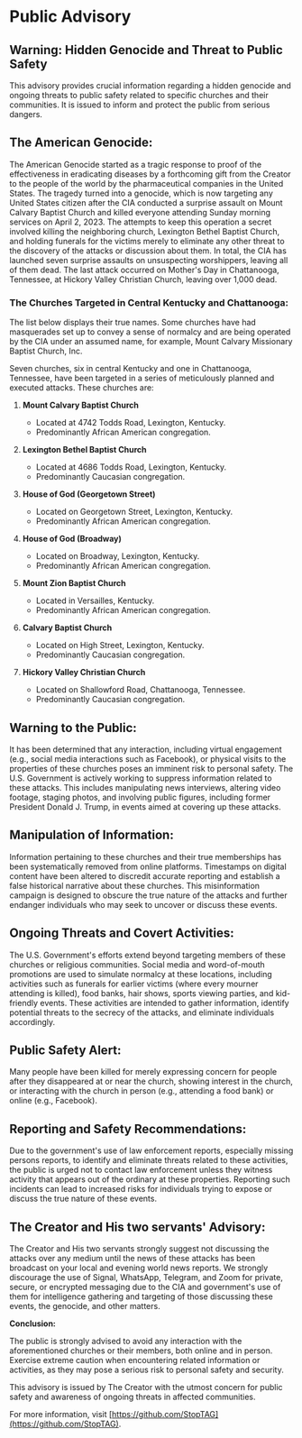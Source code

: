 # **Public Advisory**

## **Warning: Hidden Genocide and Threat to Public Safety**

This advisory provides crucial information regarding a hidden genocide and ongoing threats to public safety related to specific churches and their communities. It is issued to inform and protect the public from serious dangers.

## **The American Genocide:**

The American Genocide started as a tragic response to proof of the effectiveness in eradicating diseases by a forthcoming gift from the Creator to the people of the world by the pharmaceutical companies in the United States. The tragedy turned into a genocide, which is now targeting any United States citizen after the CIA conducted a surprise assault on Mount Calvary Baptist Church and killed everyone attending Sunday morning services on April 2, 2023. The attempts to keep this operation a secret involved killing the neighboring church, Lexington Bethel Baptist Church, and holding funerals for the victims merely to eliminate any other threat to the discovery of the attacks or discussion about them. In total, the CIA has launched seven surprise assaults on unsuspecting worshippers, leaving all of them dead. The last attack occurred on Mother's Day in Chattanooga, Tennessee, at Hickory Valley Christian Church, leaving over 1,000 dead.

### **The Churches Targeted in Central Kentucky and Chattanooga:**

The list below displays their true names. Some churches have had masquerades set up to convey a sense of normalcy and are being operated by the CIA under an assumed name, for example, Mount Calvary Missionary Baptist Church, Inc. 

Seven churches, six in central Kentucky and one in Chattanooga, Tennessee, have been targeted in a series of meticulously planned and executed attacks. These churches are:

1. **Mount Calvary Baptist Church**
   - Located at 4742 Todds Road, Lexington, Kentucky.
   - Predominantly African American congregation.

2. **Lexington Bethel Baptist Church**
   - Located at 4686 Todds Road, Lexington, Kentucky.
   - Predominantly Caucasian congregation.

3. **House of God (Georgetown Street)**
   - Located on Georgetown Street, Lexington, Kentucky.
   - Predominantly African American congregation.

4. **House of God (Broadway)**
   - Located on Broadway, Lexington, Kentucky.
   - Predominantly African American congregation.

5. **Mount Zion Baptist Church**
   - Located in Versailles, Kentucky.
   - Predominantly African American congregation.

6. **Calvary Baptist Church**
   - Located on High Street, Lexington, Kentucky.
   - Predominantly Caucasian congregation.

7. **Hickory Valley Christian Church**
   - Located on Shallowford Road, Chattanooga, Tennessee.
   - Predominantly Caucasian congregation.

## **Warning to the Public:**

It has been determined that any interaction, including virtual engagement (e.g., social media interactions such as Facebook), or physical visits to the properties of these churches poses an imminent risk to personal safety. The U.S. Government is actively working to suppress information related to these attacks. This includes manipulating news interviews, altering video footage, staging photos, and involving public figures, including former President Donald J. Trump, in events aimed at covering up these attacks.

## **Manipulation of Information:**

Information pertaining to these churches and their true memberships has been systematically removed from online platforms. Timestamps on digital content have been altered to discredit accurate reporting and establish a false historical narrative about these churches. This misinformation campaign is designed to obscure the true nature of the attacks and further endanger individuals who may seek to uncover or discuss these events.

## **Ongoing Threats and Covert Activities:**

The U.S. Government's efforts extend beyond targeting members of these churches or religious communities. Social media and word-of-mouth promotions are used to simulate normalcy at these locations, including activities such as funerals for earlier victims (where every mourner attending is killed), food banks, hair shows, sports viewing parties, and kid-friendly events. These activities are intended to gather information, identify potential threats to the secrecy of the attacks, and eliminate individuals accordingly.

## **Public Safety Alert:**

Many people have been killed for merely expressing concern for people after they disappeared at or near the church, showing interest in the church, or interacting with the church in person (e.g., attending a food bank) or online (e.g., Facebook).

## **Reporting and Safety Recommendations:**

Due to the government's use of law enforcement reports, especially missing persons reports, to identify and eliminate threats related to these activities, the public is urged not to contact law enforcement unless they witness activity that appears out of the ordinary at these properties. Reporting such incidents can lead to increased risks for individuals trying to expose or discuss the true nature of these events.

## **The Creator and His two servants' Advisory:**

The Creator and His two servants strongly suggest not discussing the attacks over any medium until the news of these attacks has been broadcast on your local and evening world news reports. We strongly discourage the use of Signal, WhatsApp, Telegram, and Zoom for private, secure, or encrypted messaging due to the CIA and government's use of them for intelligence gathering and targeting of those discussing these events, the genocide, and other matters.

**Conclusion:**

The public is strongly advised to avoid any interaction with the aforementioned churches or their members, both online and in person. Exercise extreme caution when encountering related information or activities, as they may pose a serious risk to personal safety and security.

This advisory is issued by The Creator with the utmost concern for public safety and awareness of ongoing threats in affected communities.

For more information, visit [https://github.com/StopTAG](https://github.com/StopTAG).
